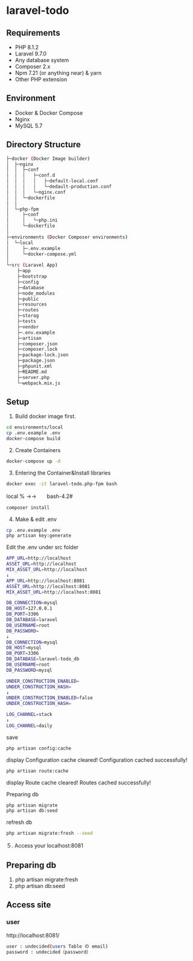 # laravel-todo

## Requirements
- PHP 8.1.2
- Laravel 9.7.0
- Any database system
- Composer 2.x
- Npm 7.21 (or anything near) & yarn
- Other PHP extension

## Environment
- Docker & Docker Compose
- Nginx 
- MySQL 5.7

## Directory Structure

```bash
├─docker (Docker Image builder)
│  ├─nginx
│  │  ├─conf
│  │  │   ├─conf.d
│  │  │   │   ├─default-local.conf
│  │  │   │   └─dedault-production.conf
│  │  │   └─nginx.conf
│  │  └─dockerfile
│  │
│  └─php-fpm
│     ├─conf
│     │   └─php.ini 
│     └─dockerfile 
│      
├─environments (Docker Composer environments)
│  └─local
│     ├─.env.example
│     └─docker-compose.yml
│
└─src (Laravel App)
    ├─app
    ├─bootstrap
    ├─config
    ├─database
    ├─node_modules
    ├─public
    ├─resources
    ├─routes
    ├─storag
    ├─tests
    ├─vendor
    ├─.env.example
    ├─artisan
    ├─composer.json
    ├─composer.lock
    ├─package-lock.json
    ├─package.json
    ├─phpunit.xml
    ├─README.md
    ├─server.php
    └─webpack.mix.js
```

## Setup
1. Build docker image first.

```bash
cd environments/local
cp .env.example .env
docker-compose build
```

2. Create Containers

```bash
docker-compose up -d
```

3. Entering the Container&Install libraries

```bash
docker exec -it laravel-todo.php-fpm bash
```

local %  →→　　bash-4.2#

```bash
composer install
```

4. Make & edit .env

```bash
cp .env.example .env
php artisan key:generate
```

Edit the .env under src folder
```bash
APP_URL=http://localhost
ASSET_URL=http://localhost
MIX_ASSET_URL=http://localhost
↓
APP_URL=http://localhost:8081
ASSET_URL=http://localhost:8081
MIX_ASSET_URL=http://localhost:8081
```

```bash
DB_CONNECTION=mysql
DB_HOST=127.0.0.1
DB_PORT=3306
DB_DATABASE=laravel
DB_USERNAME=root
DB_PASSWORD=
↓
DB_CONNECTION=mysql
DB_HOST=mysql
DB_PORT=3306
DB_DATABASE=laravel-todo_db
DB_USERNAME=root
DB_PASSWORD=mysql
```

```bash
UNDER_CONSTRUCTION_ENABLED=
UNDER_CONSTRUCTION_HASH=
↓
UNDER_CONSTRUCTION_ENABLED=false
UNDER_CONSTRUCTION_HASH=
```

```bash
LOG_CHANNEL=stack
↓
LOG_CHANNEL=daily
```


save

```bash
php artisan config:cache
```
display
Configuration cache cleared!
Configuration cached successfully!

```bash
php artisan route:cache
```
display
Route cache cleared!
Routes cached successfully!


Preparing db
```bash
php artisan migrate
php artisan db:seed
```

refresh db
```bash
php artisan migrate:fresh --seed
```


５. Access your localhost:8081



## Preparing db
1. php artisan migrate:fresh
2. php artisan db:seed

## Access site
### user 
http://localhost:8081/
```bash
user : undecided(users Table の email)
password : undecided（password）
```


